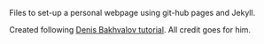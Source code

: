 Files to set-up a personal webpage using git-hub pages and Jekyll.

Created following [Denis Bakhvalov tutorial](https://easyperf.net/guides/github-pages/). All credit goes for him.